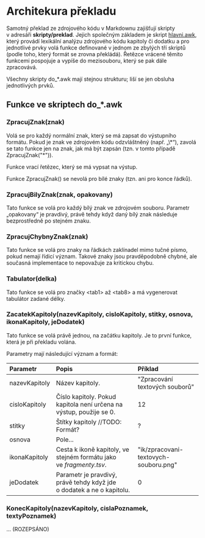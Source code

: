 <!--

Linux Kniha kouzel, dokumentace: Architektura překladu
Copyright (c) 2020 Singularis <singularis@volny.cz>

Toto dílo je dílem svobodné kultury; můžete ho šířit a modifikovat pod
podmínkami licence Creative Commons Attribution-ShareAlike 4.0 International
vydané neziskovou organizací Creative Commons. Text licence je přiložený
k tomuto projektu nebo ho můžete najít na webové adrese:

https://creativecommons.org/licenses/by-sa/4.0/

-->
# Architekura překladu

Samotný překlad ze zdrojového kódu v Markdownu zajišťují skripty v adresáři
**skripty/preklad**. Jejich společným základem je skript
[hlavni.awk](../skripty/preklad/hlavni.awk),
který provádí lexikální analýzu zdrojového kódu kapitoly či dodatku
a pro jednotlivé prvky volá funkce definované v jednom ze zbylých tří skriptů
(podle toho, který formát se zrovna překládá). Řetězce vrácené těmito
funkcemi pospojuje a vypíše do mezisouboru, který se pak dále zpracovává.

Všechny skripty do\_\*.awk mají stejnou strukturu; liší se jen obsluha
jednotlivých prvků.

## Funkce ve skriptech do\_\*.awk

### ZpracujZnak(znak)

Volá se pro každý normální znak, který se má zapsat do výstupního formátu.
Pokud je znak ve zdrojovém kódu odzvláštněný (např. „\\\*“), zavolá se tato
funkce jen na znak, jak má být zapsán (tzn. v tomto případě ZpracujZnak("\*")).

Funkce vrací řetězec, který se má vypsat na výstup.

Funkce ZpracujZnak() se nevolá pro bílé znaky (tzn. ani pro konce řádků).

### ZpracujBilyZnak(znak, opakovany)

Tato funkce se volá pro každý bílý znak ve zdrojovém souboru.
Parametr „opakovany“ je pravdivý, právě tehdy když daný bílý znak následuje
bezprostředně po stejném znaku.

### ZpracujChybnyZnak(znak)

Tato funkce se volá pro znaky na řádkách zaklínadel mimo tučné písmo,
pokud nemají řídicí význam. Takové znaky jsou pravděpodobně chybné,
ale současná implementace to nepovažuje za kritickou chybu.

### Tabulator(delka)

Tato funkce se volá pro značky &lt;tab1&gt; až &lt;tab8&gt; a má vygenerovat
tabulátor zadané délky.

### ZacatekKapitoly(nazevKapitoly, cisloKapitoly, stitky, osnova, ikonaKapitoly, jeDodatek)

Tato funkce se volá právě jednou, na začátku kapitoly. Je to první funkce,
která je při překladu volána.

Parametry mají následující význam a formát:

| Parametr | Popis | Příklad |
| :--- | :--- | :--- |
| nazevKapitoly | Název kapitoly. | "Zpracování textových souborů" |
| cisloKapitoly | Číslo kapitoly. Pokud kapitola není určena na výstup, použije se 0. | 12 |
| stitky | Štítky kapitoly //TODO: Formát? | ? |
| osnova | Pole... | |
| ikonaKapitoly | Cesta k ikoně kapitoly, ve stejném formátu jako ve *fragmenty.tsv*. | "ik/zpracovani-textovych-souboru.png" |
| jeDodatek | Parametr je pravdivý, právě tehdy když jde o dodatek a ne o kapitolu. | 0 |

### KonecKapitoly(nazevKapitoly, cislaPoznamek, textyPoznamek)

...
(ROZEPSÁNO)

